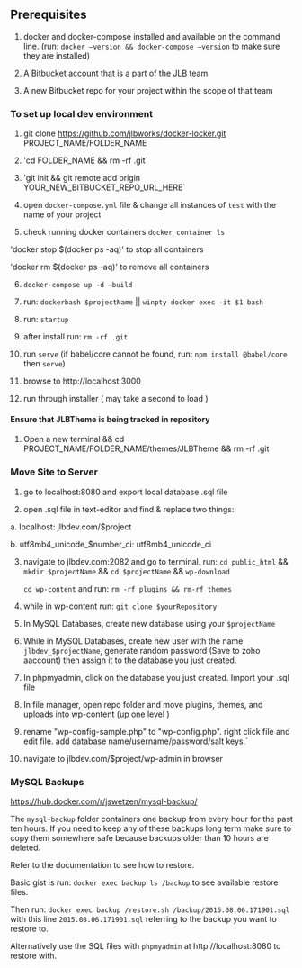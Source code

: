 ## Prerequisites



1. docker and docker-compose installed and available on the command line. (run: `docker —version && docker-compose —version` to make sure they are installed)



2. A Bitbucket account that is a part of the JLB team



3. A new Bitbucket repo for your project within the scope of that team





### To set up local dev environment



1. git clone https://github.com/jlbworks/docker-locker.git PROJECT_NAME/FOLDER_NAME



2. 'cd FOLDER_NAME && rm -rf .git`



3. 'git init && git remote add origin YOUR_NEW_BITBUCKET_REPO_URL_HERE`



4. open  `docker-compose.yml` file & change all instances of `test` with the name of your project



5. check running docker containers `docker container ls`

 'docker stop $(docker ps -aq)' to stop all containers

 'docker rm $(docker ps -aq)' to remove all containers



6. `docker-compose up -d —build`



7. run: `dockerbash $projectName` || `winpty docker exec -it $1 bash` 

8. run: `startup`



9. after install run: `rm -rf .git`



10. run `serve` (if babel/core cannot be found, run: `npm install @babel/core` then `serve`)



11. browse to http://localhost:3000



12. run through installer ( may take a second to load )





#### Ensure that JLBTheme is being tracked in repository



1. Open a new terminal && cd PROJECT_NAME/FOLDER_NAME/themes/JLBTheme && rm -rf .git





### Move Site to Server



1. go to localhost:8080 and export local database .sql file



2. open .sql file in text-editor and find & replace two things:

  a. localhost: jlbdev.com/$project

  b. utf8mb4_unicode_$number_ci: utf8mb4_unicode_ci



3. navigate to jlbdev.com:2082 and go to terminal. run: `cd public_html` && `mkdir $projectName` && `cd $projectName` && `wp-download`

   `cd wp-content` and run: `rm -rf plugins && rm-rf themes`



4. while in wp-content run: `git clone $yourRepository`



5. In MySQL Databases, create new database using your `$projectName`



6. While in MySQL Databases, create new user with the name `jlbdev_$projectName`, generate random password (Save to zoho aaccount) then assign it to the database you just          created.



7. In phpmyadmin, click on the database you just created. Import your .sql file



8. In file manager, open repo folder and move plugins, themes, and uploads into wp-content (up one level )



9. rename "wp-config-sample.php" to "wp-config.php". right click file and edit file. add database name/username/password/salt keys.`



10. navigate to jlbdev.com/$project/wp-admin in browser





### MySQL Backups



https://hub.docker.com/r/jswetzen/mysql-backup/

The `mysql-backup` folder containers one backup from every hour for the past ten hours. If you need to keep any of these backups long term make sure to copy them somewhere safe because backups older than 10 hours are deleted.



Refer to the documentation to see how to restore.



Basic gist is run: `docker exec backup ls /backup` to see available restore files.

Then run: `docker exec backup /restore.sh /backup/2015.08.06.171901.sql` with this line `2015.08.06.171901.sql` referring to the backup you want to restore to.



Alternatively use the SQL files with `phpmyadmin` at http://localhost:8080 to restore with.
